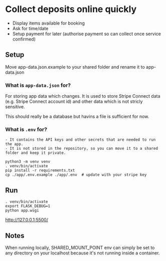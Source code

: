 # Collect deposits online quickly

- Display items available for booking
- Ask for time/date
- Setup payment for later (authorise payment so can collect once service confirmed)


## Setup

Move app-data.json.example to your shared folder and rename it to app-data.json

### What is `app-data.json` for?
For storing app data which changes. It is used to store Stripe Connect data (e.g. Stripe Connect account id) and other data which is not stricly sensitive.

This should really be a database but havins a file is sufficient for now.
### What is `.env` for?
    - It contains the API keys and other secrets that are needed to run the app.
    - It is not stored in the repository, so you can move it to a shared folder and keep it private.

```
python3 -m venv venv
. venv/bin/activate
pip install -r requirements.txt
cp ./app/.env.example ./app/.env  # update with your stripe key
```

## Run

```
. venv/bin/activate
export FLASK_DEBUG=1
python app.wsgi
```

http://127.0.0.1:5500/

## Notes 
When running locally, SHARED_MOUNT_POINT env can simply be set to any directory on your localhost because it's not running inside a container.

